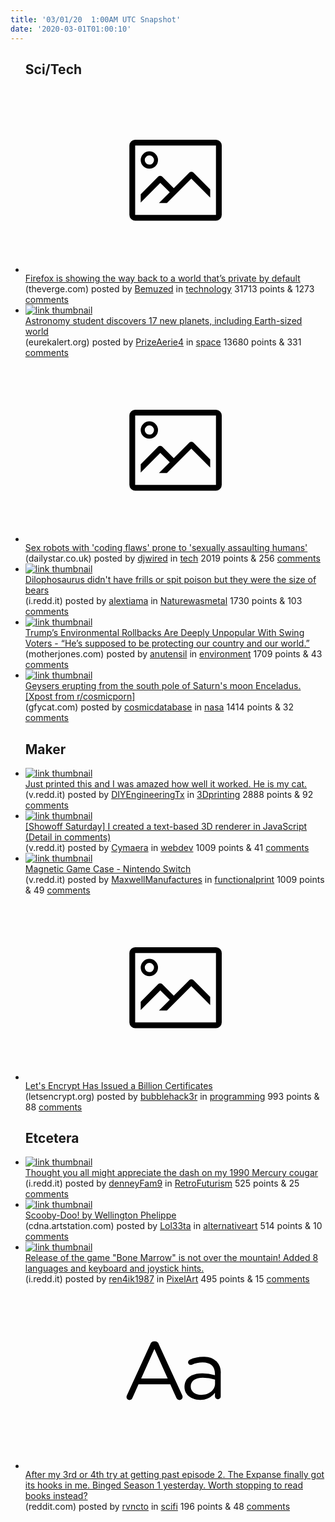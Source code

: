 ```yaml
---
title: '03/01/20  1:00AM UTC Snapshot'
date: '2020-03-01T01:00:10'
---
```

<ul>
<h2>Sci/Tech</h2>

<li><a href='https://www.theverge.com/tech/2020/2/26/21153525/firefox-dns-encryption-amazon-go-browsing-shopping-privacy'><svg version='1.1' viewBox='-34 -14 104 64' preserveAspectRatio='xMidYMid meet' xmlns='http://www.w3.org/2000/svg' xmlns:xlink='http://www.w3.org/1999/xlink'>
    <title>link thumbnail</title>
    <path d='M32,4H4A2,2,0,0,0,2,6V30a2,2,0,0,0,2,2H32a2,2,0,0,0,2-2V6A2,2,0,0,0,32,4ZM4,30V6H32V30Z'></path>
    <path d='M8.92,14a3,3,0,1,0-3-3A3,3,0,0,0,8.92,14Zm0-4.6A1.6,1.6,0,1,1,7.33,11,1.6,1.6,0,0,1,8.92,9.41Z'></path>
    <path d='M22.78,15.37l-5.4,5.4-4-4a1,1,0,0,0-1.41,0L5.92,22.9v2.83l6.79-6.79L16,22.18l-3.75,3.75H15l8.45-8.45L30,24V21.18l-5.81-5.81A1,1,0,0,0,22.78,15.37Z'></path>
    </svg></a><div><div class='linkTitle'><a href='https://www.theverge.com/tech/2020/2/26/21153525/firefox-dns-encryption-amazon-go-browsing-shopping-privacy'>Firefox is showing the way back to a world that’s private by default</a></div>(theverge.com) posted by <a href='https://www.reddit.com/user/Bemuzed'>Bemuzed</a> in <a href='https://www.reddit.com/r/technology'>technology</a> 31713 points & 1273 <a href='https://www.reddit.com/r/technology/comments/fbfbmv/firefox_is_showing_the_way_back_to_a_world_thats/'>comments</a></div></li>

<li><a href='https://www.eurekalert.org/pub_releases/2020-02/uobc-asd022720.php'><img src='https://b.thumbs.redditmedia.com/1X7RBDOoL0W1nsmI62IUmEwI-2KZiJkjdPGee2XtrxM.jpg' alt='link thumbnail'></a><div><div class='linkTitle'><a href='https://www.eurekalert.org/pub_releases/2020-02/uobc-asd022720.php'>Astronomy student discovers 17 new planets, including Earth-sized world</a></div>(eurekalert.org) posted by <a href='https://www.reddit.com/user/PrizeAerie4'>PrizeAerie4</a> in <a href='https://www.reddit.com/r/space'>space</a> 13680 points & 331 <a href='https://www.reddit.com/r/space/comments/fbd2lh/astronomy_student_discovers_17_new_planets/'>comments</a></div></li>

<li><a href='https://www.dailystar.co.uk/news/latest-news/sex-robots-coding-flaws-prone-21603652'><svg version='1.1' viewBox='-34 -14 104 64' preserveAspectRatio='xMidYMid meet' xmlns='http://www.w3.org/2000/svg' xmlns:xlink='http://www.w3.org/1999/xlink'>
    <title>link thumbnail</title>
    <path d='M32,4H4A2,2,0,0,0,2,6V30a2,2,0,0,0,2,2H32a2,2,0,0,0,2-2V6A2,2,0,0,0,32,4ZM4,30V6H32V30Z'></path>
    <path d='M8.92,14a3,3,0,1,0-3-3A3,3,0,0,0,8.92,14Zm0-4.6A1.6,1.6,0,1,1,7.33,11,1.6,1.6,0,0,1,8.92,9.41Z'></path>
    <path d='M22.78,15.37l-5.4,5.4-4-4a1,1,0,0,0-1.41,0L5.92,22.9v2.83l6.79-6.79L16,22.18l-3.75,3.75H15l8.45-8.45L30,24V21.18l-5.81-5.81A1,1,0,0,0,22.78,15.37Z'></path>
    </svg></a><div><div class='linkTitle'><a href='https://www.dailystar.co.uk/news/latest-news/sex-robots-coding-flaws-prone-21603652'>Sex robots with 'coding flaws' prone to 'sexually assaulting humans'</a></div>(dailystar.co.uk) posted by <a href='https://www.reddit.com/user/djwired'>djwired</a> in <a href='https://www.reddit.com/r/tech'>tech</a> 2019 points & 256 <a href='https://www.reddit.com/r/tech/comments/fbezil/sex_robots_with_coding_flaws_prone_to_sexually/'>comments</a></div></li>

<li><a href='https://i.redd.it/zkfg4pu9jwj41.jpg'><img src='https://b.thumbs.redditmedia.com/RVJ7SCfgvNRruvzz195LWGjuYFIStUrvxD4EsryHUKY.jpg' alt='link thumbnail'></a><div><div class='linkTitle'><a href='https://i.redd.it/zkfg4pu9jwj41.jpg'>Dilophosaurus didn't have frills or spit poison but they were the size of bears</a></div>(i.redd.it) posted by <a href='https://www.reddit.com/user/alextiama'>alextiama</a> in <a href='https://www.reddit.com/r/Naturewasmetal'>Naturewasmetal</a> 1730 points & 103 <a href='https://www.reddit.com/r/Naturewasmetal/comments/fbgavh/dilophosaurus_didnt_have_frills_or_spit_poison/'>comments</a></div></li>

<li><a href='https://www.motherjones.com/environment/2020/02/trumps-environmental-rollbacks-are-deeply-unpopular-with-swing-voters/'><img src='https://a.thumbs.redditmedia.com/TdRIxScaO9cfO7uwBHAJe9T0IKbRzFfyCUXphn2N2l4.jpg' alt='link thumbnail'></a><div><div class='linkTitle'><a href='https://www.motherjones.com/environment/2020/02/trumps-environmental-rollbacks-are-deeply-unpopular-with-swing-voters/'>Trump’s Environmental Rollbacks Are Deeply Unpopular With Swing Voters - “He’s supposed to be protecting our country and our world.”</a></div>(motherjones.com) posted by <a href='https://www.reddit.com/user/anutensil'>anutensil</a> in <a href='https://www.reddit.com/r/environment'>environment</a> 1709 points & 43 <a href='https://www.reddit.com/r/environment/comments/fbca3t/trumps_environmental_rollbacks_are_deeply/'>comments</a></div></li>

<li><a href='https://gfycat.com/harshcandidattwatersprairiechicken'><img src='https://a.thumbs.redditmedia.com/az3IQIKb-pUn2suG8nDgkOQK0zFW60bxNCF8r-dkQj0.jpg' alt='link thumbnail'></a><div><div class='linkTitle'><a href='https://gfycat.com/harshcandidattwatersprairiechicken'>Geysers erupting from the south pole of Saturn's moon Enceladus.[Xpost from r/cosmicporn]</a></div>(gfycat.com) posted by <a href='https://www.reddit.com/user/cosmicdatabase'>cosmicdatabase</a> in <a href='https://www.reddit.com/r/nasa'>nasa</a> 1414 points & 32 <a href='https://www.reddit.com/r/nasa/comments/fbdkg9/geysers_erupting_from_the_south_pole_of_saturns/'>comments</a></div></li>

<h2>Maker</h2>

<li><a href='https://v.redd.it/a5v58r3rivj41'><img src='https://b.thumbs.redditmedia.com/_Daf81zfxTod6qdEnp-r_9jemlM07ELWnWdgm0YQjRU.jpg' alt='link thumbnail'></a><div><div class='linkTitle'><a href='https://v.redd.it/a5v58r3rivj41'>Just printed this and I was amazed how well it worked. He is my cat.</a></div>(v.redd.it) posted by <a href='https://www.reddit.com/user/DIYEngineeringTx'>DIYEngineeringTx</a> in <a href='https://www.reddit.com/r/3Dprinting'>3Dprinting</a> 2888 points & 92 <a href='https://www.reddit.com/r/3Dprinting/comments/fbdazv/just_printed_this_and_i_was_amazed_how_well_it/'>comments</a></div></li>

<li><a href='https://v.redd.it/tsl49w7hqtj41'><img src='https://b.thumbs.redditmedia.com/67lYTK0_vA80giRMamO1oV3TnI5NkRdheosZ-FD6x8U.jpg' alt='link thumbnail'></a><div><div class='linkTitle'><a href='https://v.redd.it/tsl49w7hqtj41'>[Showoff Saturday] I created a text-based 3D renderer in JavaScript (Detail in comments)</a></div>(v.redd.it) posted by <a href='https://www.reddit.com/user/Cymaera'>Cymaera</a> in <a href='https://www.reddit.com/r/webdev'>webdev</a> 1009 points & 41 <a href='https://www.reddit.com/r/webdev/comments/fb9rf5/showoff_saturday_i_created_a_textbased_3d/'>comments</a></div></li>

<li><a href='https://v.redd.it/jwmmu7i36wj41'><img src='https://a.thumbs.redditmedia.com/r9JAft5KAN-Mr9-J-9Iw4CFpc9Atr7OXM9zWmPClRd4.jpg' alt='link thumbnail'></a><div><div class='linkTitle'><a href='https://v.redd.it/jwmmu7i36wj41'>Magnetic Game Case - Nintendo Switch</a></div>(v.redd.it) posted by <a href='https://www.reddit.com/user/MaxwellManufactures'>MaxwellManufactures</a> in <a href='https://www.reddit.com/r/functionalprint'>functionalprint</a> 1009 points & 49 <a href='https://www.reddit.com/r/functionalprint/comments/fbf5ln/magnetic_game_case_nintendo_switch/'>comments</a></div></li>

<li><a href='https://letsencrypt.org/2020/02/27/one-billion-certs.html'><svg version='1.1' viewBox='-34 -14 104 64' preserveAspectRatio='xMidYMid meet' xmlns='http://www.w3.org/2000/svg' xmlns:xlink='http://www.w3.org/1999/xlink'>
    <title>link thumbnail</title>
    <path d='M32,4H4A2,2,0,0,0,2,6V30a2,2,0,0,0,2,2H32a2,2,0,0,0,2-2V6A2,2,0,0,0,32,4ZM4,30V6H32V30Z'></path>
    <path d='M8.92,14a3,3,0,1,0-3-3A3,3,0,0,0,8.92,14Zm0-4.6A1.6,1.6,0,1,1,7.33,11,1.6,1.6,0,0,1,8.92,9.41Z'></path>
    <path d='M22.78,15.37l-5.4,5.4-4-4a1,1,0,0,0-1.41,0L5.92,22.9v2.83l6.79-6.79L16,22.18l-3.75,3.75H15l8.45-8.45L30,24V21.18l-5.81-5.81A1,1,0,0,0,22.78,15.37Z'></path>
    </svg></a><div><div class='linkTitle'><a href='https://letsencrypt.org/2020/02/27/one-billion-certs.html'>Let's Encrypt Has Issued a Billion Certificates</a></div>(letsencrypt.org) posted by <a href='https://www.reddit.com/user/bubblehack3r'>bubblehack3r</a> in <a href='https://www.reddit.com/r/programming'>programming</a> 993 points & 88 <a href='https://www.reddit.com/r/programming/comments/fbfui5/lets_encrypt_has_issued_a_billion_certificates/'>comments</a></div></li>

<h2>Etcetera</h2>

<li><a href='https://i.redd.it/ydn1nkb8ssj41.jpg'><img src='https://a.thumbs.redditmedia.com/B3Pt5LKd4uw2tUUR7iZD54IfBX2u8fbZHs0vL4ilMI8.jpg' alt='link thumbnail'></a><div><div class='linkTitle'><a href='https://i.redd.it/ydn1nkb8ssj41.jpg'>Thought you all might appreciate the dash on my 1990 Mercury cougar</a></div>(i.redd.it) posted by <a href='https://www.reddit.com/user/denneyFam9'>denneyFam9</a> in <a href='https://www.reddit.com/r/RetroFuturism'>RetroFuturism</a> 525 points & 25 <a href='https://www.reddit.com/r/RetroFuturism/comments/fb7v9n/thought_you_all_might_appreciate_the_dash_on_my/'>comments</a></div></li>

<li><a href='https://cdna.artstation.com/p/assets/images/images/024/595/164/large/wellington-phelippe-sdoo.jpg'><img src='https://b.thumbs.redditmedia.com/gyHAZPAqBn3olJnfXxPCiLFBJVEA2tJ4_TnMCKkUCNU.jpg' alt='link thumbnail'></a><div><div class='linkTitle'><a href='https://cdna.artstation.com/p/assets/images/images/024/595/164/large/wellington-phelippe-sdoo.jpg'>Scooby-Doo! by Wellington Phelippe</a></div>(cdna.artstation.com) posted by <a href='https://www.reddit.com/user/Lol33ta'>Lol33ta</a> in <a href='https://www.reddit.com/r/alternativeart'>alternativeart</a> 514 points & 10 <a href='https://www.reddit.com/r/alternativeart/comments/fbdda4/scoobydoo_by_wellington_phelippe/'>comments</a></div></li>

<li><a href='https://i.redd.it/pn0z4hj1tuj41.gif'><img src='https://a.thumbs.redditmedia.com/8_c_RDVRLJqSp1qzXVWyDMUJmPmdQW1c2s6UOgr0fN0.jpg' alt='link thumbnail'></a><div><div class='linkTitle'><a href='https://i.redd.it/pn0z4hj1tuj41.gif'>Release of the game "Bone Marrow" is not over the mountain! Added 8 languages and keyboard and joystick hints.</a></div>(i.redd.it) posted by <a href='https://www.reddit.com/user/ren4ik1987'>ren4ik1987</a> in <a href='https://www.reddit.com/r/PixelArt'>PixelArt</a> 495 points & 15 <a href='https://www.reddit.com/r/PixelArt/comments/fbbnrl/release_of_the_game_bone_marrow_is_not_over_the/'>comments</a></div></li>

<li><a href='https://www.reddit.com/r/scifi/comments/fbg1rl/after_my_3rd_or_4th_try_at_getting_past_episode_2/'><svg version='1.1' viewBox='-34 -12 104 64' preserveAspectRatio='xMidYMid slice' xmlns='http://www.w3.org/2000/svg' xmlns:xlink='http://www.w3.org/1999/xlink'>
    <title>text link thumbnail</title>
    <path d='M12.19,8.84a1.45,1.45,0,0,0-1.4-1h-.12a1.46,1.46,0,0,0-1.42,1L1.14,26.56a1.29,1.29,0,0,0-.14.59,1,1,0,0,0,1,1,1.12,1.12,0,0,0,1.08-.77l2.08-4.65h11l2.08,4.59a1.24,1.24,0,0,0,1.12.83,1.08,1.08,0,0,0,1.08-1.08,1.64,1.64,0,0,0-.14-.57ZM6.08,20.71l4.59-10.22,4.6,10.22Z'>
    </path>
    <path d='M32.24,14.78A6.35,6.35,0,0,0,27.6,13.2a11.36,11.36,0,0,0-4.7,1,1,1,0,0,0-.58.89,1,1,0,0,0,.94.92,1.23,1.23,0,0,0,.39-.08,8.87,8.87,0,0,1,3.72-.81c2.7,0,4.28,1.33,4.28,3.92v.5a15.29,15.29,0,0,0-4.42-.61c-3.64,0-6.14,1.61-6.14,4.64v.05c0,2.95,2.7,4.48,5.37,4.48a6.29,6.29,0,0,0,5.19-2.48V26.9a1,1,0,0,0,1,1,1,1,0,0,0,1-1.06V19A5.71,5.71,0,0,0,32.24,14.78Zm-.56,7.7c0,2.28-2.17,3.89-4.81,3.89-1.94,0-3.61-1.06-3.61-2.86v-.06c0-1.8,1.5-3,4.2-3a15.2,15.2,0,0,1,4.22.61Z'>
    </path>
    </svg></a><div><div class='linkTitle'><a href='https://www.reddit.com/r/scifi/comments/fbg1rl/after_my_3rd_or_4th_try_at_getting_past_episode_2/'>After my 3rd or 4th try at getting past episode 2. The Expanse finally got its hooks in me. Binged Season 1 yesterday. Worth stopping to read books instead?</a></div>(reddit.com) posted by <a href='https://www.reddit.com/user/rvncto'>rvncto</a> in <a href='https://www.reddit.com/r/scifi'>scifi</a> 196 points & 48 <a href='https://www.reddit.com/r/scifi/comments/fbg1rl/after_my_3rd_or_4th_try_at_getting_past_episode_2/'>comments</a></div></li>

</ul>
